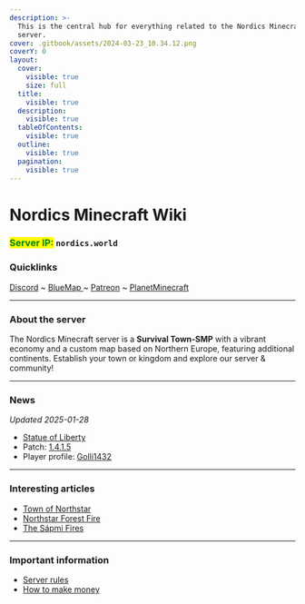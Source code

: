 ```yaml
---
description: >-
  This is the central hub for everything related to the Nordics Minecraft
  server.
cover: .gitbook/assets/2024-03-23_10.34.12.png
coverY: 0
layout:
  cover:
    visible: true
    size: full
  title:
    visible: true
  description:
    visible: true
  tableOfContents:
    visible: true
  outline:
    visible: true
  pagination:
    visible: true
---
```


# Nordics Minecraft Wiki

### <mark style="color:green;">Server IP:</mark> `nordics.world`

### Quicklinks

[Discord](https://discord.gg/nordics) \~ [BlueMap ](http://162.55.235.97:3200/#world:2999:0:8042:1500:0:0:0:0:perspective)\~ [Patreon](https://www.patreon.com/nordics) \~ [PlanetMinecraft](https://www.planetminecraft.com/server/nordics-minecraft-server/)

***

### About the server

The Nordics Minecraft server is a **Survival Town-SMP** with a vibrant economy and a custom map based on Northern Europe, featuring additional continents. Establish your town or kingdom and explore our server & community!

***

### News

_Updated 2025-01-28_

* [Statue of Liberty](the-world/towns/superalko/statue-of-liberty.md)
* Patch: [1.4.1.5](changelog-updates/1.4-1.21-update/1.4.1.5.md)
* Player profile: [Golli1432](the-world/players/golli1432.md)

***

### Interesting articles

* [Town of Northstar](the-world/towns/northstar/)
* [Northstar Forest Fire](server-events/terrain-incidents/northstar-forest-fire.md)
* [The Sápmi Fires](server-events/terrain-incidents/the-sapmi-forest-fire.md)

***

### Important information

* [Server rules](general-information/rules-and-moderation/rules/)
* [How to make money](the-world/economy/make-money/)

